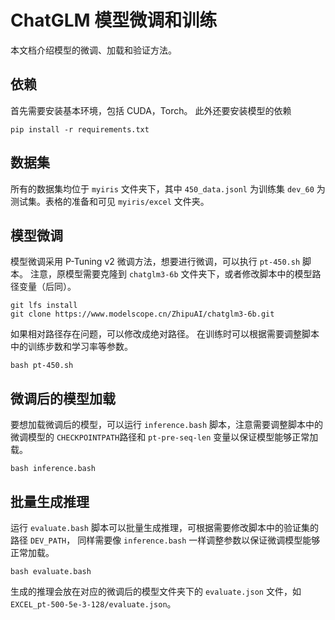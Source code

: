 # ChatGLM 模型微调和训练

本文档介绍模型的微调、加载和验证方法。

## 依赖

首先需要安装基本环境，包括 CUDA，Torch。
此外还要安装模型的依赖

```
pip install -r requirements.txt
```

## 数据集

所有的数据集均位于 `myiris` 文件夹下，其中 `450_data.jsonl` 为训练集 `dev_60` 为测试集。表格的准备和可见 `myiris/excel` 文件夹。

## 模型微调

模型微调采用 P-Tuning v2 微调方法，想要进行微调，可以执行 `pt-450.sh` 脚本。
注意，原模型需要克隆到 `chatglm3-6b` 文件夹下，或者修改脚本中的模型路径变量（后同）。
```
git lfs install
git clone https://www.modelscope.cn/ZhipuAI/chatglm3-6b.git
```
如果相对路径存在问题，可以修改成绝对路径。
在训练时可以根据需要调整脚本中的训练步数和学习率等参数。
```
bash pt-450.sh
```

## 微调后的模型加载

要想加载微调后的模型，可以运行 `inference.bash` 脚本，注意需要调整脚本中的微调模型的 `CHECKPOINTPATH`路径和 `pt-pre-seq-len` 变量以保证模型能够正常加载。
```
bash inference.bash
```

## 批量生成推理

运行 `evaluate.bash` 脚本可以批量生成推理，可根据需要修改脚本中的验证集的路径 `DEV_PATH`，
同样需要像 `inference.bash` 一样调整参数以保证微调模型能够正常加载。
```
bash evaluate.bash
```
生成的推理会放在对应的微调后的模型文件夹下的 `evaluate.json` 文件，如 `EXCEL_pt-500-5e-3-128/evaluate.json`。